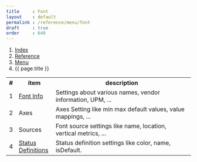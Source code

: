 ```yaml
---
title     : Font
layout    : default
permalink : /reference/menu/font
draft     : true
order     : 640
---
```


<nav aria-label="breadcrumb">
  <ol class="breadcrumb small">
    <li class="breadcrumb-item"><a href="{{ site.url }}">Index</a></li>
    <li class="breadcrumb-item"><a href="{{ site.url }}/reference">Reference</a></li>
    <li class="breadcrumb-item"><a href="{{ site.url }}/reference/menu">Menu</a></li>
    <li class="breadcrumb-item active" aria-current="page">{{ page.title }}</li>
  </ol>
</nav>

<table class='table table-hover'>
<tr>
<th width='5%'>#</th>
<th width='20%'>item</th>
<th width='75%'>description</th>
</tr>
<tr>
<td>1</td>
<td><a href='{{ site.url }}/reference/menu/font/font-info'>Font Info</a></td>
<td>Settings about various names, vendor information, UPM, ...</td>
</tr>
<tr>
<td>2</td>
<td>Axes</td>
<td>Axes Setting like min max default values, value mappings, ...</td>
</tr>
<tr>
<td>3</td>
<td>Sources</td>
<td>Font source settings like name, location, vertical metrics, ...</td>
</tr>
<tr>
<td>4</td>
<td><a href='{{ site.url }}/reference/menu/font/status-colors'>Status Definitions</a></td>
<td>Status definition settings like color, name, isDefault.</td>
</tr>
</table>
